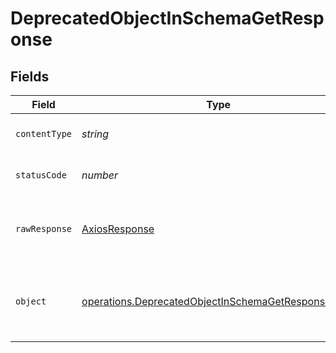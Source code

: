 # DeprecatedObjectInSchemaGetResponse


## Fields

| Field                                                                                                                    | Type                                                                                                                     | Required                                                                                                                 | Description                                                                                                              |
| ------------------------------------------------------------------------------------------------------------------------ | ------------------------------------------------------------------------------------------------------------------------ | ------------------------------------------------------------------------------------------------------------------------ | ------------------------------------------------------------------------------------------------------------------------ |
| `contentType`                                                                                                            | *string*                                                                                                                 | :heavy_check_mark:                                                                                                       | HTTP response content type for this operation                                                                            |
| `statusCode`                                                                                                             | *number*                                                                                                                 | :heavy_check_mark:                                                                                                       | HTTP response status code for this operation                                                                             |
| `rawResponse`                                                                                                            | [AxiosResponse](https://axios-http.com/docs/res_schema)                                                                  | :heavy_minus_sign:                                                                                                       | Raw HTTP response; suitable for custom response parsing                                                                  |
| `object`                                                                                                                 | [operations.DeprecatedObjectInSchemaGetResponseBody](../../models/operations/deprecatedobjectinschemagetresponsebody.md) | :heavy_minus_sign:                                                                                                       | A successful response that contains a deprecatedObject sent in the request body                                          |